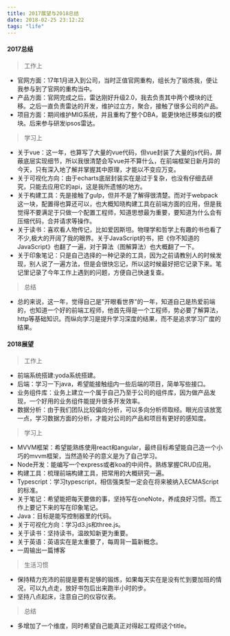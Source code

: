 ```yaml
---
title: 2017展望与2018总结
date: 2018-02-25 23:12:22
tags: "life"
---
```


#### 2017总结

> 工作上

- 官网方面：17年1月进入到公司，当时正值官网重构，组长为了锻炼我，便让我参与到了官网的重构当中。
- 产品方面：官网完成之后，雷达刚好升级2.0，我去负责其中两个模块的迁移。之后一直负责雷达的开发，维护过立方，聚合，接触了很多公司的产品。
- 项目方面：期间维护MIG系统，并且重构了整个DBA，能更快地迁移类似的模块。后来参与研发ipsos雷达。

> 学习上

- 关于vue：这一年，也算写了大量的vue代码，但vue封装了大量的js代码，屏蔽底层实现细节，所以我很清楚会写vue并不算什么，在前端框架日新月异的今天，只有深入地了解并掌握其中原理，才能以不变应万变。
- 关于可视化方向：由于echarts底层封装实在是过于复杂，也没有仔细去研究，只能去应用它的api，这是我所遗憾的地方。
- 关于构建工具：先是接触了gulp，但并不是了解得很清楚。而对于webpack这一块，配置得也算还可以，也大概知晓构建工具在前端方面的应用，但是我觉得不要满足于只做一个配置工程师，知道思想最为重要，要知道为什么会有压缩代码，合并请求等操作。
- 关于读书：喜欢看人物传记，比如爱因斯坦。物理学和哲学上有趣的书也看了不少,极大的开阔了我的眼界。关于JavaScript的书，把《你不知道的JavaScript》也翻了一遍，对于算法（图解算法）也大概翻了一下。
- 关于印象笔记：只是自己选择的一种记录的工具，因为之前请教别人的时候发现，别人说了一遍方法，但是会很快忘记，所以这时候最好把它记录下来。笔记里记录了今年工作上遇到的问题，方便自己快速复查。

> 总结

- 总的来说，这一年，觉得自己是"开眼看世界"的一年，知道自己是热爱前端的，也知道一个好的前端工程师，他首先得是一个工程师，势必要了解算法，http等基础知识。而纵向学习是提升学习深度的结果，而不是追求学习广度的结果。

#### 2018展望

> 工作上

- 前端系统搭建:yoda系统搭建。
- 后端：学习一下java，希望能接触组内一些后端的项目，简单写些接口。
- 业务组件库：业务上建立一个属于自己乃至于公司的组件库，因为做产品发现，一个好用的业务组件能提升很多开发效率。
- 数据分析：由于我们团队比较偏向分析，可以多向分析师取经。眼光应该放宽一点，学习数据方面的分析，才能对公司的产品和项目有更好的感知度。

> 学习上

- MVVM框架：希望能熟练使用react和angular，最终目标希望能自己造一个小巧的mvvm框架，当然造轮子的意义是为了自己学习。
- Node开发：能编写一个express或者koa的中间件。熟练掌握CRUD应用。
- 构建工具：梳理前端构建工具，把常用的大概研究一遍。
- Typescript：学习typescript，相信强类型一定会在将来被纳入ECMAScript的标准。
- 关于笔记：希望能把每天要做的事，坚持写在oneNote，养成良好习惯。而工作上要记下来的写在印象笔记。
- Java：目标是能写控制器里的代码。
- 关于可视化方向：学习d3.js和three.js。
- 关于读书：坚持读书，温故知新更为重要。
- 关于英语：英语实在是太重要了，每周背一篇新概念。
- 一周输出一篇博客

> 生活习惯

- 保持精力充沛的前提是要有足够的锻炼，如果每天实在是没有忙到要加班的情况，可以九点走，放好书包后出来跑半小时的步。
- 坚持八点起床，注意自己的仪容仪表。

> 总结

- 多增加了一个维度，同时希望自己能真正对得起工程师这个title。



